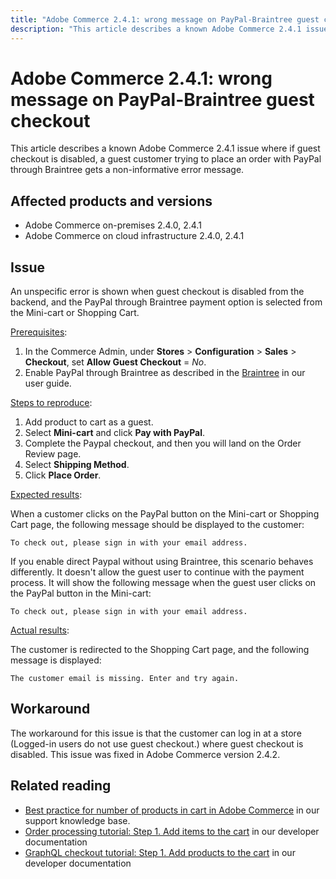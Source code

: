 ```yaml
---
title: "Adobe Commerce 2.4.1: wrong message on PayPal-Braintree guest checkout"
description: "This article describes a known Adobe Commerce 2.4.1 issue where if guest checkout is disabled, a guest customer trying to place an order with PayPal through Braintree gets a non-informative error message."
---
```


# Adobe Commerce 2.4.1: wrong message on PayPal-Braintree guest checkout

This article describes a known Adobe Commerce 2.4.1 issue where if guest checkout is disabled, a guest customer trying to place an order with PayPal through Braintree gets a non-informative error message.

## Affected products and versions

* Adobe Commerce on-premises 2.4.0, 2.4.1
* Adobe Commerce on cloud infrastructure 2.4.0, 2.4.1

## Issue

An unspecific error is shown when guest checkout is disabled from the backend, and the PayPal through Braintree payment option is selected from the Mini-cart or Shopping Cart.

<u>Prerequisites</u>:

1. In the Commerce Admin, under **Stores** > **Configuration** > **Sales** > **Checkout**, set **Allow Guest Checkout** = *No*.
1. Enable PayPal through Braintree as described in the [Braintree](https://docs.magento.com/user-guide/payment/braintree.html?) in our user guide.

<u>Steps to reproduce</u>:

1. Add product to cart as a guest.
1. Select **Mini-cart** and click **Pay with PayPal**.
1. Complete the Paypal checkout, and then you will land on the Order Review page.
1. Select **Shipping Method**.
1. Click **Place Order**.

<u>Expected results</u>:

When a customer clicks on the PayPal button on the Mini-cart or Shopping Cart page, the following message should be displayed to the customer:

<pre><code class="language-bash">To check out, please sign in with your email address.</code></pre>

If you enable direct Paypal without using Braintree, this scenario behaves differently. It doesn't allow the guest user to continue with the payment process. It will show the following message when the guest user clicks on the PayPal button in the Mini-cart:

<pre><code class="language-bash">To check out, please sign in with your email address.</code></pre>

<u>Actual results</u>:

The customer is redirected to the Shopping Cart page, and the following message is displayed:

<pre><code class="language-bash">The customer email is missing. Enter and try again.</code></pre>

## Workaround

The workaround for this issue is that the customer can log in at a store (Logged-in users do not use guest checkout.) where guest checkout is disabled. This issue was fixed in Adobe Commerce version 2.4.2.

## Related reading

* [Best practice for number of products in cart in Adobe Commerce](https://support.magento.com/hc/en-us/articles/360048550332) in our support knowledge base.
* [Order processing tutorial: Step 1. Add items to the cart](https://devdocs.magento.com/guides/v2.4/rest/tutorials/orders/order-add-items.html) in our developer documentation
* [GraphQL checkout tutorial: Step 1. Add products to the cart](https://devdocs.magento.com/guides/v2.4/graphql/tutorials/checkout/checkout-add-product-to-cart.html) in our developer documentation